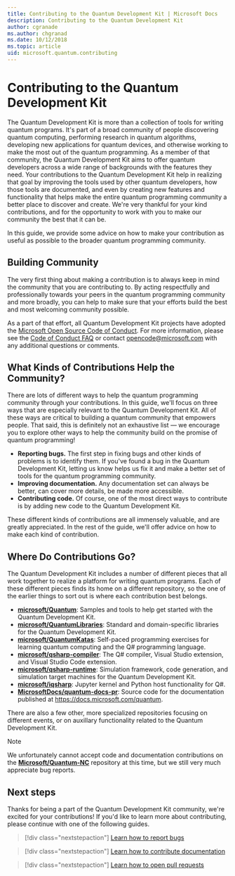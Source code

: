 ```yaml
---
title: Contributing to the Quantum Development Kit | Microsoft Docs
description: Contributing to the Quantum Development Kit
author: cgranade
ms.author: chgranad
ms.date: 10/12/2018
ms.topic: article
uid: microsoft.quantum.contributing
---
```


# Contributing to the Quantum Development Kit #

The Quantum Development Kit is more than a collection of tools for writing quantum programs.
It's part of a broad community of people discovering quantum computing, performing research in quantum algorithms, developing new applications for quantum devices, and otherwise working to make the most out of the quantum programming.
As a member of that community, the Quantum Development Kit aims to offer quantum developers across a wide range of backgrounds with the features they need.
Your contributions to the Quantum Development Kit help in realizing that goal by improving the tools used by other quantum developers, how those tools are documented, and even by creating new features and functionality that helps make the entire quantum programming community a better place to discover and create.
We're very thankful for your kind contributions, and for the opportunity to work with you to make our community the best that it can be.

In this guide, we provide some advice on how to make your contribution as useful as possible to the broader quantum programming community.

## Building Community ##

The very first thing about making a contribution is to always keep in mind the community that you are contributing to.
By acting respectfully and professionally towards your peers in the quantum programming community and more broadly, you can help to make sure that your efforts build the best and most welcoming community possible.

As a part of that effort, all Quantum Development Kit projects have adopted the [Microsoft Open Source Code of Conduct](https://opensource.microsoft.com/codeofconduct/).
For more information, please see the [Code of Conduct FAQ](https://opensource.microsoft.com/codeofconduct/faq/) or
contact [opencode@microsoft.com](mailto:opencode@microsoft.com) with any additional questions or comments.

## What Kinds of Contributions Help the Community? ##

There are lots of different ways to help the quantum programming community through your contributions.
In this guide, we'll focus on three ways that are especially relevant to the Quantum Development Kit.
All of these ways are critical to building a quantum community that empowers people.
That said, this is definitely not an exhaustive list — we encourage you to explore other ways to help the community build on the promise of quantum programming!

- **Reporting bugs.** The first step in fixing bugs and other kinds of problems is to identify them. If you've found a bug in the Quantum Development Kit, letting us know helps us fix it and make a better set of tools for the quantum programming community.
- **Improving documentation.** Any documentation set can always be better, can cover more details, be made more accessible.
- **Contributing code.** Of course, one of the most direct ways to contribute is by adding new code to the Quantum Development Kit.

These different kinds of contributions are all immensely valuable, and are greatly appreciated.
In the rest of the guide, we'll offer advice on how to make each kind of contribution.

## Where Do Contributions Go? ##

The Quantum Development Kit includes a number of different pieces that all work together to realize a platform for writing quantum programs.
Each of these different pieces finds its home on a different repository, so the one of the earlier things to sort out is where each contribution best belongs.

- [**microsoft/Quantum**](https://github.com/Microsoft/Quantum): Samples and tools to help get started with the Quantum Development Kit.
- [**microsoft/QuantumLibraries**](https://github.com/Microsoft/QuantumLibraries): Standard and domain-specific libraries for the Quantum Development Kit.
- [**microsoft/QuantumKatas**](https://github.com/Microsoft/QuantumKatas): Self-paced programming exercises for learning quantum computing and the Q# programming language.
- [**microsoft/qsharp-compiler**](https://github.com/microsoft/qsharp-compiler): The Q# compiler, Visual Studio extension, and Visual Studio Code extension.
- [**microsoft/qsharp-runtime**](https://github.com/microsoft/qsharp-runtime): Simulation framework, code generation, and simulation target machines for the Quantum Development Kit.
- [**microsoft/iqsharp**](https://github.com/microsoft/iqsharp): Jupyter kernel and Python host functionality for Q#.
- [**MicrosoftDocs/quantum-docs-pr**](https://github.com/MicrosoftDocs/quantum-docs-pr): Source code for the documentation published at https://docs.microsoft.com/quantum.

There are also a few other, more specialized repositories focusing on different events, or on auxillary functionality related to the Quantum Development Kit.

> [!NOTE]
> We unfortunately cannot accept code and documentation contributions on the [**Microsoft/Quantum-NC**](https://github.com/Microsoft/Quantum-NC) repository at this time, but we still very much appreciate bug reports.

## Next steps ##

Thanks for being a part of the Quantum Development Kit community, we're excited for your contributions!
If you'd like to learn more about contributing, please continue with one of the following guides.

> [!div class="nextstepaction"]
> [Learn how to report bugs](xref:microsoft.quantum.contributing.reporting)

> [!div class="nextstepaction"]
> [Learn how to contribute documentation](xref:microsoft.quantum.contributing.docs)

> [!div class="nextstepaction"]
> [Learn how to open pull requests](xref:microsoft.quantum.contributing.pulls)
